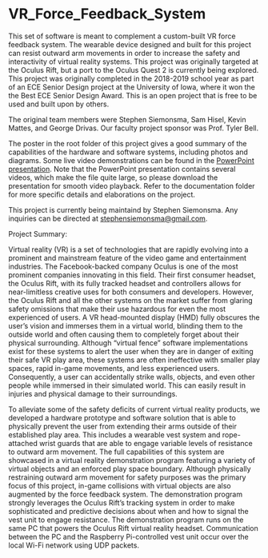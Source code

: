 # VR_Force_Feedback_System
This set of software is meant to complement a custom-built  VR force feedback system.  The wearable device designed and built for this project can resist outward arm movements in order to increase the safety and interactivity of virtual reality systems.  This project was originally targeted at the Oculus Rift, but a port to the Oculus Quest 2 is currently being explored.  This project was originally completed in the 2018-2019 school year as part of an ECE Senior Design project at the University of Iowa, where it won the the Best ECE Senior Design Award.  This is an open project that is free to be used and built upon by others.

The original team members were Stephen Siemonsma, Sam Hisel, Kevin Mattes, and George Drivas.  Our faculty project sponsor was Prof. Tyler Bell.

The poster in the root folder of this project gives a good summary of the capabilities of the hardware and software systems, including photos and diagrams.  Some live video demonstrations can be found in the [PowerPoint presentation](https://1drv.ms/u/s!AlEtnoKatXJlg4M3LXpUBuWH3MzJfw?e=z5F8Ii).  Note that the PowerPoint presentation contains several videos, which make the file quite large, so please download the presentation for smooth video playback.  Refer to the documentation folder for more specific details and elaborations on the project.

This project is currently being maintaind by Stephen Siemonsma.  Any inquiries can be directed at stephensiemonsma@gmail.com.



Project Summary:

Virtual reality (VR) is a set of technologies that are rapidly evolving into a prominent and mainstream feature of the video game and entertainment industries. The Facebook-backed company Oculus is one of the most prominent companies innovating in this field. Their first consumer headset, the Oculus Rift, with its fully tracked headset and controllers allows for near-limitless creative uses for both consumers and developers. However, the Oculus Rift and all the other systems on the market suffer from glaring safety omissions that make their use hazardous for even the most experienced of users. A VR head-mounted display (HMD) fully obscures the user’s vision and immerses them in a virtual world, blinding them to the outside world and often causing them to completely forget about their physical surrounding. Although “virtual fence” software implementations exist for these systems to alert the user when they are in danger of exiting their safe VR play area, these systems are often ineffective with smaller play spaces, rapid in-game movements, and less experienced users. Consequently, a user can accidentally strike walls, objects, and even other people while immersed in their simulated world. This can easily result in injuries and physical damage to their surroundings.

To alleviate some of the safety deficits of current virtual reality products, we developed a hardware prototype and software solution that is able to physically prevent the user from extending their arms outside of their established play area. This includes a wearable vest system and rope-attached wrist guards that are able to engage variable levels of resistance to outward arm movement. The full capabilities of this system are showcased in a virtual reality demonstration program featuring a variety of virtual objects and an enforced play space boundary. Although physically restraining outward arm movement for safety purposes was the primary focus of this project, in-game collisions with virtual objects are also augmented by the force feedback system. The demonstration program strongly leverages the Oculus Rift’s tracking system in order to make sophisticated and predictive decisions about when and how to signal the vest unit to engage resistance. The demonstration program runs on the same PC that powers the Oculus Rift virtual reality headset. Communication between the PC and the Raspberry Pi-controlled vest unit occur over the local Wi-Fi network using UDP packets.
